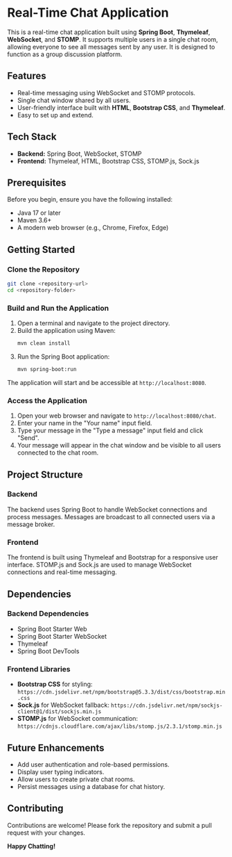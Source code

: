 # Real-Time Chat Application

This is a real-time chat application built using **Spring Boot**, **Thymeleaf**, **WebSocket**, and **STOMP**. It supports multiple users in a single chat room, allowing everyone to see all messages sent by any user. It is designed to function as a group discussion platform.

## Features

- Real-time messaging using WebSocket and STOMP protocols.
- Single chat window shared by all users.
- User-friendly interface built with **HTML**, **Bootstrap CSS**, and **Thymeleaf**.
- Easy to set up and extend.

## Tech Stack

- **Backend:** Spring Boot, WebSocket, STOMP
- **Frontend:** Thymeleaf, HTML, Bootstrap CSS, STOMP.js, Sock.js

## Prerequisites

Before you begin, ensure you have the following installed:

- Java 17 or later
- Maven 3.6+
- A modern web browser (e.g., Chrome, Firefox, Edge)

## Getting Started

### Clone the Repository
```bash
git clone <repository-url>
cd <repository-folder>
```

### Build and Run the Application

1. Open a terminal and navigate to the project directory.
2. Build the application using Maven:
   ```bash
   mvn clean install
   ```
3. Run the Spring Boot application:
   ```bash
   mvn spring-boot:run
   ```

The application will start and be accessible at `http://localhost:8080`.

### Access the Application

1. Open your web browser and navigate to `http://localhost:8080/chat`.
2. Enter your name in the "Your name" input field.
3. Type your message in the "Type a message" input field and click "Send".
4. Your message will appear in the chat window and be visible to all users connected to the chat room.

## Project Structure

### Backend

The backend uses Spring Boot to handle WebSocket connections and process messages. Messages are broadcast to all connected users via a message broker.

### Frontend

The frontend is built using Thymeleaf and Bootstrap for a responsive user interface. STOMP.js and Sock.js are used to manage WebSocket connections and real-time messaging.

## Dependencies

### Backend Dependencies

- Spring Boot Starter Web
- Spring Boot Starter WebSocket
- Thymeleaf
- Spring Boot DevTools

### Frontend Libraries

- **Bootstrap CSS** for styling: `https://cdn.jsdelivr.net/npm/bootstrap@5.3.3/dist/css/bootstrap.min.css`
- **Sock.js** for WebSocket fallback: `https://cdn.jsdelivr.net/npm/sockjs-client@1/dist/sockjs.min.js`
- **STOMP.js** for WebSocket communication: `https://cdnjs.cloudflare.com/ajax/libs/stomp.js/2.3.1/stomp.min.js`

## Future Enhancements

- Add user authentication and role-based permissions.
- Display user typing indicators.
- Allow users to create private chat rooms.
- Persist messages using a database for chat history.

## Contributing

Contributions are welcome! Please fork the repository and submit a pull request with your changes.

**Happy Chatting!**
